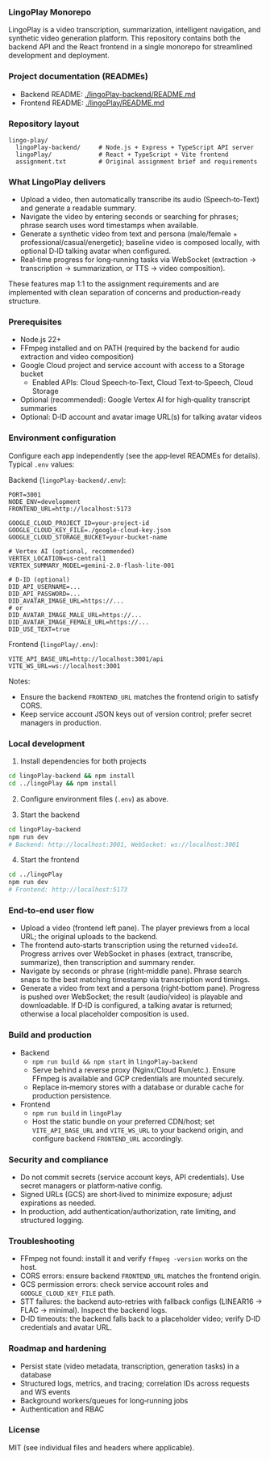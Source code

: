 ### LingoPlay Monorepo

LingoPlay is a video transcription, summarization, intelligent navigation, and synthetic video generation platform. This repository contains both the backend API and the React frontend in a single monorepo for streamlined development and deployment.

### Project documentation (READMEs)

- Backend README: [./lingoPlay-backend/README.md](./lingoPlay-backend/README.md)
- Frontend README: [./lingoPlay/README.md](./lingoPlay/README.md)

### Repository layout

```
lingo-play/
  lingoPlay-backend/     # Node.js + Express + TypeScript API server
  lingoPlay/             # React + TypeScript + Vite frontend
  assignment.txt         # Original assignment brief and requirements
```

### What LingoPlay delivers

- Upload a video, then automatically transcribe its audio (Speech‑to‑Text) and generate a readable summary.
- Navigate the video by entering seconds or searching for phrases; phrase search uses word timestamps when available.
- Generate a synthetic video from text and persona (male/female + professional/casual/energetic); baseline video is composed locally, with optional D‑ID talking avatar when configured.
- Real‑time progress for long‑running tasks via WebSocket (extraction → transcription → summarization, or TTS → video composition).

These features map 1:1 to the assignment requirements and are implemented with clean separation of concerns and production‑ready structure.

### Prerequisites

- Node.js 22+
- FFmpeg installed and on PATH (required by the backend for audio extraction and video composition)
- Google Cloud project and service account with access to a Storage bucket
  - Enabled APIs: Cloud Speech‑to‑Text, Cloud Text‑to‑Speech, Cloud Storage
- Optional (recommended): Google Vertex AI for high‑quality transcript summaries
- Optional: D‑ID account and avatar image URL(s) for talking avatar videos

### Environment configuration

Configure each app independently (see the app‑level READMEs for details). Typical `.env` values:

Backend (`lingoPlay-backend/.env`):

```
PORT=3001
NODE_ENV=development
FRONTEND_URL=http://localhost:5173

GOOGLE_CLOUD_PROJECT_ID=your-project-id
GOOGLE_CLOUD_KEY_FILE=./google-cloud-key.json
GOOGLE_CLOUD_STORAGE_BUCKET=your-bucket-name

# Vertex AI (optional, recommended)
VERTEX_LOCATION=us-central1
VERTEX_SUMMARY_MODEL=gemini-2.0-flash-lite-001

# D‑ID (optional)
DID_API_USERNAME=...
DID_API_PASSWORD=...
DID_AVATAR_IMAGE_URL=https://...
# or
DID_AVATAR_IMAGE_MALE_URL=https://...
DID_AVATAR_IMAGE_FEMALE_URL=https://...
DID_USE_TEXT=true
```

Frontend (`lingoPlay/.env`):

```
VITE_API_BASE_URL=http://localhost:3001/api
VITE_WS_URL=ws://localhost:3001
```

Notes:

- Ensure the backend `FRONTEND_URL` matches the frontend origin to satisfy CORS.
- Keep service account JSON keys out of version control; prefer secret managers in production.

### Local development

1) Install dependencies for both projects

```bash
cd lingoPlay-backend && npm install
cd ../lingoPlay && npm install
```

2) Configure environment files (`.env`) as above.

3) Start the backend

```bash
cd lingoPlay-backend
npm run dev
# Backend: http://localhost:3001, WebSocket: ws://localhost:3001
```

4) Start the frontend

```bash
cd ../lingoPlay
npm run dev
# Frontend: http://localhost:5173
```

### End‑to‑end user flow

- Upload a video (frontend left pane). The player previews from a local URL; the original uploads to the backend.
- The frontend auto‑starts transcription using the returned `videoId`. Progress arrives over WebSocket in phases (extract, transcribe, summarize), then transcription and summary render.
- Navigate by seconds or phrase (right‑middle pane). Phrase search snaps to the best matching timestamp via transcription word timings.
- Generate a video from text and a persona (right‑bottom pane). Progress is pushed over WebSocket; the result (audio/video) is playable and downloadable. If D‑ID is configured, a talking avatar is returned; otherwise a local placeholder composition is used.

### Build and production

- Backend
  - `npm run build && npm start` in `lingoPlay-backend`
  - Serve behind a reverse proxy (Nginx/Cloud Run/etc.). Ensure FFmpeg is available and GCP credentials are mounted securely.
  - Replace in‑memory stores with a database or durable cache for production persistence.
- Frontend
  - `npm run build` in `lingoPlay`
  - Host the static bundle on your preferred CDN/host; set `VITE_API_BASE_URL` and `VITE_WS_URL` to your backend origin, and configure backend `FRONTEND_URL` accordingly.

### Security and compliance

- Do not commit secrets (service account keys, API credentials). Use secret managers or platform‑native config.
- Signed URLs (GCS) are short‑lived to minimize exposure; adjust expirations as needed.
- In production, add authentication/authorization, rate limiting, and structured logging.

### Troubleshooting

- FFmpeg not found: install it and verify `ffmpeg -version` works on the host.
- CORS errors: ensure backend `FRONTEND_URL` matches the frontend origin.
- GCS permission errors: check service account roles and `GOOGLE_CLOUD_KEY_FILE` path.
- STT failures: the backend auto‑retries with fallback configs (LINEAR16 → FLAC → minimal). Inspect the backend logs.
- D‑ID timeouts: the backend falls back to a placeholder video; verify D‑ID credentials and avatar URL.

### Roadmap and hardening

- Persist state (video metadata, transcription, generation tasks) in a database
- Structured logs, metrics, and tracing; correlation IDs across requests and WS events
- Background workers/queues for long‑running jobs
- Authentication and RBAC

### License

MIT (see individual files and headers where applicable).


